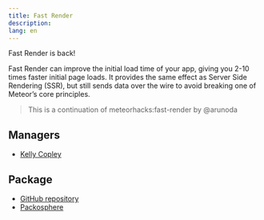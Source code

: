 ```yaml
---
title: Fast Render
description:
lang: en
---
```


Fast Render is back!

Fast Render can improve the initial load time of your app, giving you 2-10 times faster initial page loads. It provides the same effect as Server Side Rendering (SSR), but still sends data over the wire to avoid breaking one of Meteor’s core principles.

> This is a continuation of meteorhacks:fast-render by @arunoda

## Managers
* [Kelly Copley](https://github.com/sponsors/copleykj)

## Package
* [GitHub repository](https://github.com/Meteor-Community-Packages/meteor-fast-render)
* [Packosphere](https://packosphere.com/communitypackages/fast-render)

